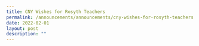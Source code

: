 ```yaml
---
title: CNY Wishes for Rosyth Teachers
permalink: /announcements/announcements/cny-wishes-for-rosyth-teachers
date: 2022-02-01
layout: post
description: ""
---
```

